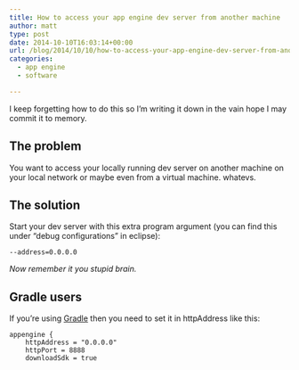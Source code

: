 ```yaml
---
title: How to access your app engine dev server from another machine
author: matt
type: post
date: 2014-10-10T16:03:14+00:00
url: /blog/2014/10/10/how-to-access-your-app-engine-dev-server-from-another-machine/
categories:
  - app engine
  - software

---
```

I keep forgetting how to do this so I’m writing it down in the vain hope I may commit it to memory.

## The problem

You want to access your locally running dev server on another machine on your local network or maybe even from a virtual machine. whatevs.

## The solution

Start your dev server with this extra program argument (you can find this under “debug configurations” in eclipse):

`--address=0.0.0.0`

_Now remember it you stupid brain._

## Gradle users

If you’re using [Gradle][1] then you need to set it in httpAddress like this:

```
appengine {
    httpAddress = "0.0.0.0"
    httpPort = 8888
    downloadSdk = true
```

 [1]: https://gradle.org/